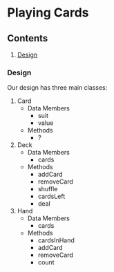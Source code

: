 # Playing Cards

## Contents
1. [Design](#Design)

### Design
Our design has three main classes:

1. Card
    * Data Members
       * suit
       * value
    * Methods
       * ?
2. Deck
    * Data Members
        * cards
    * Methods
        * addCard
        * removeCard
        * shuffle
        * cardsLeft
        * deal
3. Hand
    * Data Members
      * cards
    * Methods
      * cardsInHand
      * addCard
      * removeCard
      * count
